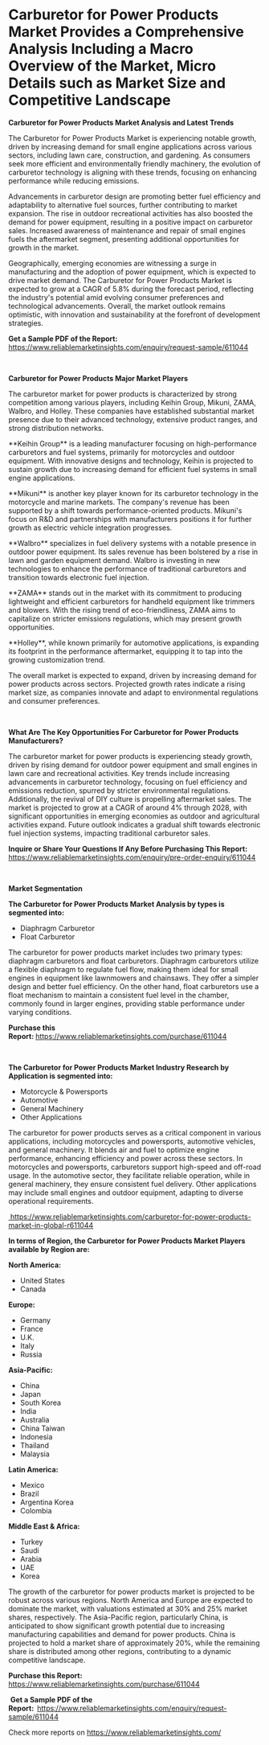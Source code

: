 <p><h1>Carburetor for Power Products Market Provides a Comprehensive Analysis Including a Macro Overview of the Market, Micro Details such as Market Size and Competitive Landscape</h1></p><p><strong>Carburetor for Power Products Market Analysis and Latest Trends</strong></p>
<p><p>The Carburetor for Power Products Market is experiencing notable growth, driven by increasing demand for small engine applications across various sectors, including lawn care, construction, and gardening. As consumers seek more efficient and environmentally friendly machinery, the evolution of carburetor technology is aligning with these trends, focusing on enhancing performance while reducing emissions.</p><p>Advancements in carburetor design are promoting better fuel efficiency and adaptability to alternative fuel sources, further contributing to market expansion. The rise in outdoor recreational activities has also boosted the demand for power equipment, resulting in a positive impact on carburetor sales. Increased awareness of maintenance and repair of small engines fuels the aftermarket segment, presenting additional opportunities for growth in the market.</p><p>Geographically, emerging economies are witnessing a surge in manufacturing and the adoption of power equipment, which is expected to drive market demand. The Carburetor for Power Products Market is expected to grow at a CAGR of 5.8% during the forecast period, reflecting the industry's potential amid evolving consumer preferences and technological advancements. Overall, the market outlook remains optimistic, with innovation and sustainability at the forefront of development strategies.</p></p>
<p><strong>Get a Sample PDF of the Report:&nbsp;</strong> <a href="https://www.reliablemarketinsights.com/enquiry/request-sample/611044?utm_campaign=3196&utm_medium=2&utm_source=Github&utm_content=ia&utm_term=23032025&utm_id=carburetor-for-power-products">https://www.reliablemarketinsights.com/enquiry/request-sample/611044</a></p>
<p>&nbsp;</p>
<p><strong>Carburetor for Power Products Major Market Players</strong></p>
<p><p>The carburetor market for power products is characterized by strong competition among various players, including Keihin Group, Mikuni, ZAMA, Walbro, and Holley. These companies have established substantial market presence due to their advanced technology, extensive product ranges, and strong distribution networks.</p><p>**Keihin Group** is a leading manufacturer focusing on high-performance carburetors and fuel systems, primarily for motorcycles and outdoor equipment. With innovative designs and technology, Keihin is projected to sustain growth due to increasing demand for efficient fuel systems in small engine applications.</p><p>**Mikuni** is another key player known for its carburetor technology in the motorcycle and marine markets. The company's revenue has been supported by a shift towards performance-oriented products. Mikuni's focus on R&D and partnerships with manufacturers positions it for further growth as electric vehicle integration progresses.</p><p>**Walbro** specializes in fuel delivery systems with a notable presence in outdoor power equipment. Its sales revenue has been bolstered by a rise in lawn and garden equipment demand. Walbro is investing in new technologies to enhance the performance of traditional carburetors and transition towards electronic fuel injection.</p><p>**ZAMA** stands out in the market with its commitment to producing lightweight and efficient carburetors for handheld equipment like trimmers and blowers. With the rising trend of eco-friendliness, ZAMA aims to capitalize on stricter emissions regulations, which may present growth opportunities.</p><p>**Holley**, while known primarily for automotive applications, is expanding its footprint in the performance aftermarket, equipping it to tap into the growing customization trend.</p><p>The overall market is expected to expand, driven by increasing demand for power products across sectors. Projected growth rates indicate a rising market size, as companies innovate and adapt to environmental regulations and consumer preferences.</p></p>
<p>&nbsp;</p>
<p><strong>What Are The Key Opportunities For Carburetor for Power Products Manufacturers?</strong></p>
<p><p>The carburetor market for power products is experiencing steady growth, driven by rising demand for outdoor power equipment and small engines in lawn care and recreational activities. Key trends include increasing advancements in carburetor technology, focusing on fuel efficiency and emissions reduction, spurred by stricter environmental regulations. Additionally, the revival of DIY culture is propelling aftermarket sales. The market is projected to grow at a CAGR of around 4% through 2028, with significant opportunities in emerging economies as outdoor and agricultural activities expand.  Future outlook indicates a gradual shift towards electronic fuel injection systems, impacting traditional carburetor sales.</p></p>
<p><strong>Inquire or Share Your Questions If Any Before Purchasing This Report:</strong> <a href="https://www.reliablemarketinsights.com/enquiry/pre-order-enquiry/611044?utm_campaign=3196&utm_medium=2&utm_source=Github&utm_content=ia&utm_term=23032025&utm_id=carburetor-for-power-products">https://www.reliablemarketinsights.com/enquiry/pre-order-enquiry/611044</a></p>
<p>&nbsp;</p>
<p><strong>Market Segmentation</strong></p>
<p><strong>The Carburetor for Power Products Market Analysis by types is segmented into:</strong></p>
<p><ul><li>Diaphragm Carburetor</li><li>Float Carburetor</li></ul></p>
<p><p>The carburetor for power products market includes two primary types: diaphragm carburetors and float carburetors. Diaphragm carburetors utilize a flexible diaphragm to regulate fuel flow, making them ideal for small engines in equipment like lawnmowers and chainsaws. They offer a simpler design and better fuel efficiency. On the other hand, float carburetors use a float mechanism to maintain a consistent fuel level in the chamber, commonly found in larger engines, providing stable performance under varying conditions.</p></p>
<p><strong>Purchase this Report:&nbsp;</strong><a href="https://www.reliablemarketinsights.com/purchase/611044?utm_campaign=3196&utm_medium=2&utm_source=Github&utm_content=ia&utm_term=23032025&utm_id=carburetor-for-power-products">https://www.reliablemarketinsights.com/purchase/611044</a></p>
<p>&nbsp;</p>
<p><strong>The Carburetor for Power Products Market Industry Research by Application is segmented into:</strong></p>
<p><ul><li>Motorcycle & Powersports</li><li>Automotive</li><li>General Machinery</li><li>Other Applications</li></ul></p>
<p><p>The carburetor for power products serves as a critical component in various applications, including motorcycles and powersports, automotive vehicles, and general machinery. It blends air and fuel to optimize engine performance, enhancing efficiency and power across these sectors. In motorcycles and powersports, carburetors support high-speed and off-road usage. In the automotive sector, they facilitate reliable operation, while in general machinery, they ensure consistent fuel delivery. Other applications may include small engines and outdoor equipment, adapting to diverse operational requirements.</p></p>
<p><a href="https://www.reliablemarketinsights.com/carburetor-for-power-products-market-in-global-r611044?utm_campaign=3196&utm_medium=2&utm_source=Github&utm_content=ia&utm_term=23032025&utm_id=carburetor-for-power-products">&nbsp;https://www.reliablemarketinsights.com/carburetor-for-power-products-market-in-global-r611044</a></p>
<p><strong>In terms of Region, the Carburetor for Power Products Market Players available by Region are:</strong></p>
<p>
    <p> <strong> North America: </strong>
        <ul>
            <li>United States</li>
            <li>Canada</li>
        </ul>
        </p> 
    <p> <strong> Europe: </strong>
        <ul>
            <li>Germany</li>
            <li>France</li>
            <li>U.K.</li>
            <li>Italy</li>
            <li>Russia</li>
        </ul>
        </p> 
    <p> <strong> Asia-Pacific: </strong>
        <ul>
            <li>China</li>
            <li>Japan</li>
            <li>South Korea</li>
            <li>India</li>
            <li>Australia</li>
            <li>China Taiwan</li>
            <li>Indonesia</li>
            <li>Thailand</li>
            <li>Malaysia</li>
        </ul>
        </p> 
    <p> <strong> Latin America: </strong>
        <ul>
            <li>Mexico</li>
            <li>Brazil</li>
            <li>Argentina Korea</li>
            <li>Colombia</li>
        </ul>
        </p> 
    <p> <strong> Middle East & Africa: </strong>
        <ul>
            <li>Turkey</li>
            <li>Saudi</li>
            <li>Arabia</li>
            <li>UAE</li>
            <li>Korea</li>
        </ul>
    </p>
    </p>
<p><p>The growth of the carburetor for power products market is projected to be robust across various regions. North America and Europe are expected to dominate the market, with valuations estimated at 30% and 25% market shares, respectively. The Asia-Pacific region, particularly China, is anticipated to show significant growth potential due to increasing manufacturing capabilities and demand for power products. China is projected to hold a market share of approximately 20%, while the remaining share is distributed among other regions, contributing to a dynamic competitive landscape.</p></p>
<p><strong>Purchase this Report: </strong><a href="https://www.reliablemarketinsights.com/purchase/611044?utm_campaign=3196&utm_medium=2&utm_source=Github&utm_content=ia&utm_term=23032025&utm_id=carburetor-for-power-products">https://www.reliablemarketinsights.com/purchase/611044</a></p>
<p>&nbsp;<strong>Get a Sample PDF of the Report:&nbsp;&nbsp;</strong><a href="https://www.reliablemarketinsights.com/enquiry/request-sample/611044?utm_campaign=3196&utm_medium=2&utm_source=Github&utm_content=ia&utm_term=23032025&utm_id=carburetor-for-power-products">https://www.reliablemarketinsights.com/enquiry/request-sample/611044</a></p>
<p><strong></strong></p>
<p>Check more reports on <a href="https://www.reliablemarketinsights.com/?utm_campaign=3196&utm_medium=2&utm_source=Github&utm_content=ia&utm_term=23032025&utm_id=carburetor-for-power-products">https://www.reliablemarketinsights.com/</a></p>